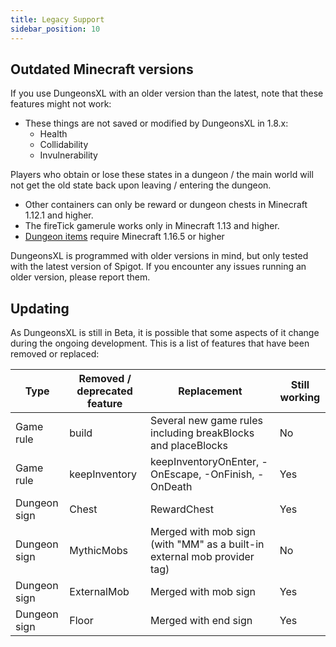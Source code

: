 ```yaml
---
title: Legacy Support
sidebar_position: 10
---
```


## Outdated Minecraft versions
If you use DungeonsXL with an older version than the latest, note that these features might not work:

* These things are not saved or modified by DungeonsXL in 1.8.x:
    * Health
    * Collidability
    * Invulnerability

Players who obtain or lose these states in a dungeon / the main world will not get the old state back upon leaving / entering the dungeon.

* Other containers can only be reward or dungeon chests in Minecraft 1.12.1 and higher.
* The fireTick gamerule works only in Minecraft 1.13 and higher.
* [Dungeon items](dungeon-items) require Minecraft 1.16.5 or higher

DungeonsXL is programmed with older versions in mind, but only tested with the latest version of Spigot. If you encounter any issues running an older version, please report them.

## Updating
As DungeonsXL is still in Beta, it is possible that some aspects of it change during the ongoing development. This is a list of features that have been removed or replaced:

| Type | Removed / deprecated feature | Replacement | Still working |
|---|---|---|---|
| Game rule | build | Several new game rules including breakBlocks and placeBlocks | No |
| Game rule | keepInventory | keepInventoryOnEnter, -OnEscape, -OnFinish, -OnDeath | Yes |
| Dungeon sign | Chest | RewardChest | Yes |
| Dungeon sign | MythicMobs | Merged with mob sign (with "MM" as a built-in external mob provider tag) | No |
| Dungeon sign | ExternalMob | Merged with mob sign | Yes |
| Dungeon sign | Floor | Merged with end sign | Yes |